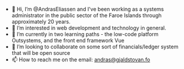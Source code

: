 - 👋 Hi, I’m @AndrasEliassen and I've been working as a systems administrator in the public sector of the Faroe Islands through approximately 20 years.
- 👀 I’m interested in web development and technology in general. 
- 🌱 I’m currently in two learning paths - the low-code platform Outsystems, and the front end framework Vue
- 💞️ I’m looking to collaborate on some sort of financials/ledger system that will be open source
- 📫 How to reach me on the email: andras@gjaldstovan.fo

<!---
AndrasEliassen/AndrasEliassen is a ✨ special ✨ repository because its `README.md` (this file) appears on your GitHub profile.
You can click the Preview link to take a look at your changes.
--->

